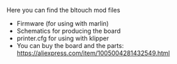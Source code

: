 Here you can find the bltouch mod files

- Firmware (for using with marlin)
- Schematics for producing the board
- printer.cfg for using with klipper
- You can buy the board and the parts: https://aliexpress.com/item/1005004281432549.html
